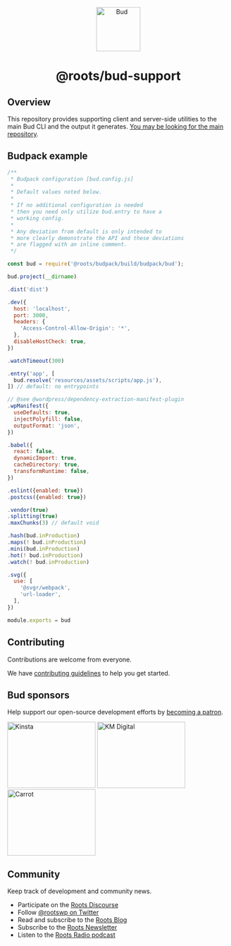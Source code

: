 <p align="center">
  <img alt="Bud" src="https://cdn.roots.io/app/uploads/logo-bud.svg" height="100">
</p>

<h1 align="center">
  <strong>@roots/bud-support</strong>
</h1>

## Overview

This repository provides supporting client and server-side utilities to the main Bud CLI and the output it generates. [You may be looking for the main repository](https://github.com/roots/bud).

## Budpack example

```js
/**
 * Budpack configuration [bud.config.js]
 *
 * Default values noted below.
 *
 * If no additional configuration is needed
 * then you need only utilize bud.entry to have a
 * working config.
 *
 * Any deviation from default is only intended to
 * more clearly demonstrate the API and these deviations
 * are flagged with an inline comment.
 */

const bud = require('@roots/budpack/build/budpack/bud');

bud.project(__dirname)

.dist('dist')

.dev({
  host: 'localhost',
  port: 3000,
  headers: {
    'Access-Control-Allow-Origin': '*',
  },
  disableHostCheck: true,
})

.watchTimeout(300)

.entry('app', [
  bud.resolve('resources/assets/scripts/app.js'),
]) // default: no entrypoints

// @see @wordpress/dependency-extraction-manifest-plugin
.wpManifest({
  useDefaults: true,
  injectPolyfill: false,
  outputFormat: 'json',
})

.babel({
  react: false,
  dynamicImport: true,
  cacheDirectory: true,
  transformRuntime: false,
})

.eslint({enabled: true})
.postcss({enabled: true})

.vendor(true)
.splitting(true)
.maxChunks(3) // default void

.hash(bud.inProduction)
.maps(! bud.inProduction)
.mini(bud.inProduction)
.hot(! bud.inProduction)
.watch(! bud.inProduction)

.svg({
  use: [
    '@svgr/webpack',
    'url-loader',
  ],
})

module.exports = bud
```

## Contributing

Contributions are welcome from everyone.

We have [contributing guidelines](https://github.com/roots/guidelines/blob/master/CONTRIBUTING.md) to help you get started.

## Bud sponsors

Help support our open-source development efforts by [becoming a patron](https://www.patreon.com/rootsdev).

<a href="https://kinsta.com/?kaid=OFDHAJIXUDIV"><img src="https://cdn.roots.io/app/uploads/kinsta.svg" alt="Kinsta" width="200" height="150"></a>
<a href="https://k-m.com/"><img src="https://cdn.roots.io/app/uploads/km-digital.svg" alt="KM Digital" width="200" height="150"></a>
<a href="https://carrot.com/"><img src="https://cdn.roots.io/app/uploads/carrot.svg" alt="Carrot" width="200" height="150"></a>

## Community

Keep track of development and community news.

- Participate on the [Roots Discourse](https://discourse.roots.io/)
- Follow [@rootswp on Twitter](https://twitter.com/rootswp)
- Read and subscribe to the [Roots Blog](https://roots.io/blog/)
- Subscribe to the [Roots Newsletter](https://roots.io/subscribe/)
- Listen to the [Roots Radio podcast](https://roots.io/podcast/)
